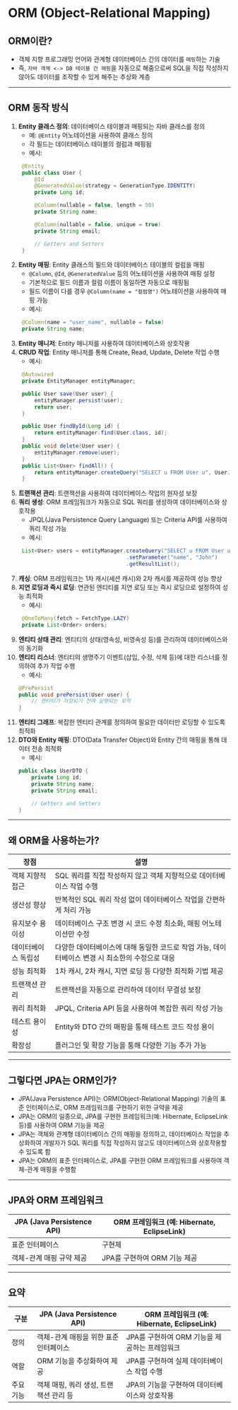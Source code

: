 # ORM (Object-Relational Mapping)

## ORM이란?
- 객체 지향 프로그래밍 언어와 관계형 데이터베이스 간의 데이터를 `매핑`하는 기술
- 즉, `자바 객체 <-> DB 테이블 간 매핑`을 자동으로 해줌으로써 SQL을 직접 작성하지 않아도 데이터를 조작할 수 있게 해주는 추상화 계층

---

## ORM 동작 방식
1. **Entity 클래스 정의**: 데이터베이스 테이블과 매핑되는 자바 클래스를 정의
   - 예: `@Entity` 어노테이션을 사용하여 클래스 정의
   - 각 필드는 데이터베이스 테이블의 컬럼과 매핑됨
   - 예시:
   ```java
    @Entity
    public class User {
        @Id
        @GeneratedValue(strategy = GenerationType.IDENTITY)
        private Long id;

        @Column(nullable = false, length = 50)
        private String name;

        @Column(nullable = false, unique = true)
        private String email;

        // Getters and Setters
    }
    ```
2. **Entity 매핑**: Entity 클래스의 필드와 데이터베이스 테이블의 컬럼을 매핑
   - `@Column`, `@Id`, `@GeneratedValue` 등의 어노테이션을 사용하여 매핑 설정
   - 기본적으로 필드 이름과 컬럼 이름이 동일하면 자동으로 매핑됨
   - 필드 이름이 다를 경우 `@Column(name = "컬럼명")` 어노테이션을 사용하여 매핑 가능
   - 예시:
   ```java
    @Column(name = "user_name", nullable = false)
    private String name;
   ```
3. **Entity 매니저**: Entity 매니저를 사용하여 데이터베이스와 상호작용
4. **CRUD 작업**: Entity 매니저를 통해 Create, Read, Update, Delete 작업 수행
   - 예시:
   ```java
    @Autowired
    private EntityManager entityManager;

    public User save(User user) {
        entityManager.persist(user);
        return user;
    }

    public User findById(Long id) {
        return entityManager.find(User.class, id);
    }
    public void delete(User user) {
        entityManager.remove(user);
    }
    public List<User> findAll() {
        return entityManager.createQuery("SELECT u FROM User u", User.class).getResultList();
    }
    ```
5. **트랜잭션 관리**: 트랜잭션을 사용하여 데이터베이스 작업의 원자성 보장
6. **쿼리 생성**: ORM 프레임워크가 자동으로 SQL 쿼리를 생성하여 데이터베이스와 상호작용
   - JPQL(Java Persistence Query Language) 또는 Criteria API를 사용하여 쿼리 작성 가능
   - 예시:
   ```java
    List<User> users = entityManager.createQuery("SELECT u FROM User u WHERE u.name = :name", User.class)
                                     .setParameter("name", "John")
                                     .getResultList();
   ```
7. **캐싱**: ORM 프레임워크는 1차 캐시(세션 캐시)와 2차 캐시를 제공하여 성능 향상
8. **지연 로딩과 즉시 로딩**: 연관된 엔티티를 지연 로딩 또는 즉시 로딩으로 설정하여 성능 최적화
   - 예시:
   ```java
    @OneToMany(fetch = FetchType.LAZY)
    private List<Order> orders;
   ```
9. **엔티티 상태 관리**: 엔티티의 상태(영속성, 비영속성 등)를 관리하여 데이터베이스와의 동기화
10. **엔티티 리스너**: 엔티티의 생명주기 이벤트(삽입, 수정, 삭제 등)에 대한 리스너를 정의하여 추가 작업 수행
    - 예시:
    ```java
    @PrePersist
    public void prePersist(User user) {
        // 엔티티가 저장되기 전에 실행되는 로직
    }
    ```
11. **엔티티 그래프**: 복잡한 엔티티 관계를 정의하여 필요한 데이터만 로딩할 수 있도록 최적화
12. **DTO와 Entity 매핑**: DTO(Data Transfer Object)와 Entity 간의 매핑을 통해 데이터 전송 최적화
    - 예시:
    ```java
    public class UserDTO {
        private Long id;
        private String name;
        private String email;

        // Getters and Setters
    }
    ```
---

## 왜 ORM을 사용하는가?
| 장점          | 설명                                                         |
|---------------|--------------------------------------------------------------|
| 객체 지향적 접근 | SQL 쿼리를 직접 작성하지 않고 객체 지향적으로 데이터베이스 작업 수행 |
| 생산성 향상     | 반복적인 SQL 쿼리 작성 없이 데이터베이스 작업을 간편하게 처리 가능 |
| 유지보수 용이성  | 데이터베이스 구조 변경 시 코드 수정 최소화, 매핑 어노테이션만 수정 |
| 데이터베이스 독립성 | 다양한 데이터베이스에 대해 동일한 코드로 작업 가능, 데이터베이스 변경 시 최소한의 수정으로 대응 |
| 성능 최적화     | 1차 캐시, 2차 캐시, 지연 로딩 등 다양한 최적화 기법 제공          |
| 트랜잭션 관리   | 트랜잭션을 자동으로 관리하여 데이터 무결성 보장                  |
| 쿼리 최적화     | JPQL, Criteria API 등을 사용하여 복잡한 쿼리 작성 가능          |
| 테스트 용이성   | Entity와 DTO 간의 매핑을 통해 테스트 코드 작성 용이            |
| 확장성         | 플러그인 및 확장 기능을 통해 다양한 기능 추가 가능            |

---

## 그렇다면 JPA는 ORM인가?
- JPA(Java Persistence API)는 ORM(Object-Relational Mapping) 기술의 표준 인터페이스로, ORM 프레임워크를 구현하기 위한 규약을 제공
- JPA는 ORM의 일종으로, JPA를 구현한 프레임워크(예: Hibernate, EclipseLink 등)를 사용하여 ORM 기능을 제공
- JPA는 객체와 관계형 데이터베이스 간의 매핑을 정의하고, 데이터베이스 작업을 추상화하여 개발자가 SQL 쿼리를 직접 작성하지 않고도 데이터베이스와 상호작용할 수 있도록 함
- JPA는 ORM의 표준 인터페이스로, JPA를 구현한 ORM 프레임워크를 사용하여 객체-관계 매핑을 수행함

---
## JPA와 ORM 프레임워크
| JPA (Java Persistence API) | ORM 프레임워크 (예: Hibernate, EclipseLink) |
|-----------------------------|-------------------------------------------|
| 표준 인터페이스               | 구현체                                      |
| 객체-관계 매핑 규약 제공         | JPA를 구현하여 ORM 기능 제공                  |
---
## 요약
| 구분          | JPA (Java Persistence API) | ORM 프레임워크 (예: Hibernate, EclipseLink) |
|----------------|-----------------------------|-------------------------------------------|
| 정의            | 객체-관계 매핑을 위한 표준 인터페이스 | JPA를 구현하여 ORM 기능을 제공하는 프레임워크 |
| 역할            | ORM 기능을 추상화하여 제공         | JPA를 구현하여 실제 데이터베이스 작업 수행       |
| 주요 기능       | 객체 매핑, 쿼리 생성, 트랜잭션 관리 등 | JPA의 기능을 구현하여 데이터베이스와 상호작용     |
